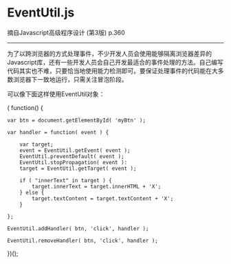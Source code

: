 # EventUtil.js

摘自Javascript高级程序设计 (第3版) p.360

---

为了以跨浏览器的方式处理事件，不少开发人员会使用能够隔离浏览器差异的Javascript库，还有一些开发人员会自己开发最适合的事件处理的方法。自己编写代码其实也不难，只要恰当地使用能力检测即可。要保证处理事件的代码能在大多数浏览器下一致地运行，只需关注冒泡阶段。

可以像下面这样使用EventUtil对象：

    

( function() {

    var btn = document.getElementById( 'myBtn' );

    var handler = function( event ) {

        var target;
        event = EventUtil.getEvent( event );
        EventUtil.preventDefault( event );
        EventUtil.stopPropagation( event ): 
        target = EventUtil.getTarget( event );

        if ( "innerText" in target ) {
            target.innerText = target.innerHTML + 'X';
        } else {
            target.textContent = target.textContent + 'X';
        }

    };

    EventUtil.addHandler( btn, 'click', handler );

    EventUtil.removeHandler( btn, 'click', handler );

})();
